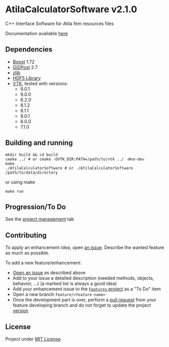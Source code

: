 # AtilaCalculatorSoftware v2.1.0

C++ Interface Software for Atila fem resources files

Documentation available [here](https://xisabla.github.io/AtilaCalculatorSoftware/doc/)

## Dependencies

- [Boost](https://www.boost.org/) 1.72
- [GiDPost](https://www.gidhome.com/gid-plus/tools/476/gidpost/) 2.7
- [zlib](https://zlib.net/)
- [HDF5 Library](https://portal.hdfgroup.org/pages/viewpage.action?pageId=50073884)
- [VTK](https://vtk.org/), tested with versions:
  - 9.0.1
  - 9.0.0
  - 8.2.0
  - 8.1.2
  - 8.1.1
  - 8.0.1
  - 8.0.0
  - 7.1.0

## Building and running

```shell script
mkdir build && cd build
cmake ../ # or cmake -DVTK_DIR:PATH=/path/to/vtk ../ -Wno-dev
make
./AtilaCalculatorSoftware # or ./AtilaCalculatorSoftware /path/to/data/directory
```

or using make

```shell script
make run
```

## Progression/To Do

See the [project management](https://github.com/Xisabla/AtilaCalculatorSoftware/projects) tab

## Contributing

To apply an enhancement idea, open [an issue](https://github.com/Xisabla/AtilaCalculatorSoftware/issues). Describe the wanted feature as much as possible. 

To add a new feature/enhancement:
- [Open an issue](https://github.com/Xisabla/AtilaCalculatorSoftware/issues) as described above
- Add to your issue a detailed description (needed methods, objects, behavior, ...) (a marked list is always a good idea)
- Add your enhancement issue to the [`Features` project](https://github.com/Xisabla/AtilaCalculatorSoftware/projects/2) as a "To Do" item
- Open a new branch `feature/<feature-name>`
- Once the development part is over, perform a [pull request](https://github.com/Xisabla/AtilaCalculatorSoftware/pulls) from your feature developing branch and do not forget to update the project [version](https://github.com/Xisabla/AtilaCalculatorSoftware/blob/master/include/version.h)

## License

Project under [MIT License](./LICENSE.md)
